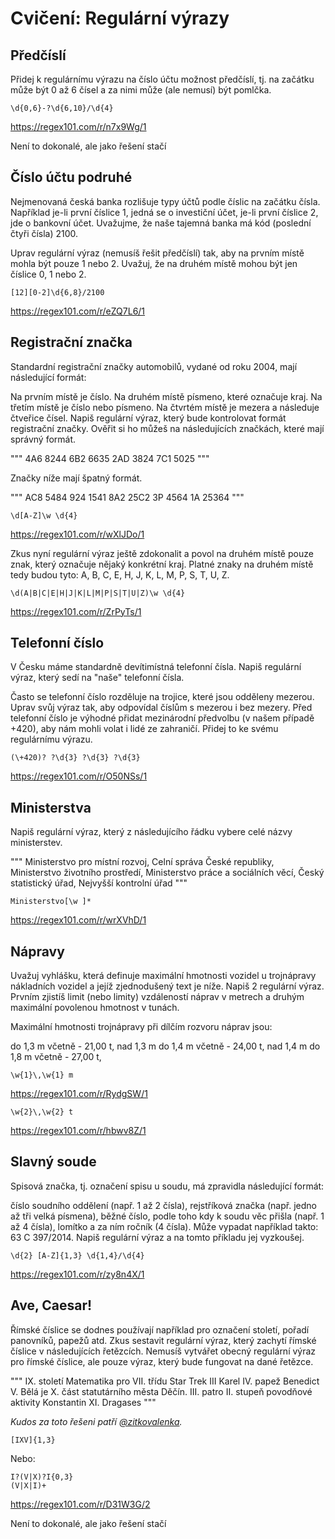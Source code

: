 # Cvičení: Regulární výrazy

## Předčíslí

Přidej k regulárnímu výrazu na číslo účtu možnost předčíslí, tj. na začátku může být 0 až 6 čísel a za nimi může (ale nemusí) být pomlčka.

```
\d{0,6}-?\d{6,10}/\d{4}
```
https://regex101.com/r/n7x9Wg/1

Není to dokonalé, ale jako řešení stačí


## Číslo účtu podruhé
Nejmenovaná česká banka rozlišuje typy účtů podle číslic na začátku čísla.
Například je-li první číslice 1, jedná se o investiční účet, je-li první číslice 2, jde o bankovní účet.
Uvažujme, že naše tajemná banka má kód (poslední čtyři čísla) 2100.

Uprav regulární výraz (nemusíš řešit předčíslí) tak, aby na prvním místě mohla být pouze 1 nebo 2.
Uvažuj, že na druhém místě mohou být jen číslice 0, 1 nebo 2.

```
[12][0-2]\d{6,8}/2100
```
https://regex101.com/r/eZQ7L6/1



## Registrační značka

Standardní registrační značky automobilů, vydané od roku 2004, mají následující formát:

Na prvním místě je číslo.
Na druhém místě písmeno, které označuje kraj.
Na třetím místě je číslo nebo písmeno.
Na čtvrtém místě je mezera a následuje čtveřice čísel.
Napiš regulární výraz, který bude kontrolovat formát registrační značky.
Ověřit si ho můžeš na následujících značkách, které mají správný formát.

"""
4A6 8244
6B2 6635
2AD 3824
7C1 5025
"""

Značky níže mají špatný formát.

"""
AC8 5484
924 1541
8A2 25C2
3P 4564
1A 25364
"""
```
\d[A-Z]\w \d{4}
```
https://regex101.com/r/wXlJDo/1


Zkus nyní regulární výraz ještě zdokonalit a povol na druhém místě pouze znak, který označuje nějaký konkrétní kraj.
Platné znaky na druhém místě tedy budou tyto: A, B, C, E, H, J, K, L, M, P, S, T, U, Z.

```
\d(A|B|C|E|H|J|K|L|M|P|S|T|U|Z)\w \d{4}
```
https://regex101.com/r/ZrPyTs/1


## Telefonní číslo

V Česku máme standardně devítimístná telefonní čísla. Napiš regulární výraz, který sedí na "naše" telefonní čísla.

Často se telefonní číslo rozděluje na trojice, které jsou odděleny mezerou.
Uprav svůj výraz tak, aby odpovídal číslům s mezerou i bez mezery.
Před telefonní číslo je výhodné přidat mezinárodní předvolbu (v našem případě +420), aby nám mohli volat i lidé ze zahraničí.
Přidej to ke svému regulárnímu výrazu.

```
(\+420)? ?\d{3} ?\d{3} ?\d{3}
```
https://regex101.com/r/O50NSs/1


## Ministerstva
Napiš regulární výraz, který z následujícího řádku vybere celé názvy ministerstev.

"""
Ministerstvo pro místní rozvoj, Celní správa České republiky, Ministerstvo životního prostředí, Ministerstvo práce a sociálních věcí, Český statistický úřad, Nejvyšší kontrolní úřad
"""

```
Ministerstvo[\w ]*
```
https://regex101.com/r/wrXVhD/1


## Nápravy

Uvažuj vyhlášku, která definuje maximální hmotnosti vozidel u trojnápravy nákladních vozidel a jejíž zjednodušený text je níže.
Napiš 2 regulární výraz. Prvním zjistíš limit (nebo limity) vzdáleností náprav v metrech a druhým maximální povolenou hmotnost v tunách.

Maximální hmotnosti trojnápravy při dílčím rozvoru náprav jsou:

do 1,3 m včetně - 21,00 t,
nad 1,3 m do 1,4 m včetně - 24,00 t,
nad 1,4 m do 1,8 m včetně - 27,00 t,

```
\w{1}\,\w{1} m
```
https://regex101.com/r/RydgSW/1
```
\w{2}\,\w{2} t
```
https://regex101.com/r/hbwv8Z/1


## Slavný soude

Spisová značka, tj. označení spisu u soudu, má zpravidla následující formát:

číslo soudního oddělení (např. 1 až 2 čísla),
rejstříková značka (např. jedno až tři velká písmena),
běžné číslo, podle toho kdy k soudu věc přišla (např. 1 až 4 čísla),
lomítko a za ním ročník (4 čísla).
Může vypadat například takto: 63 C 397/2014. Napiš regulární výraz a na tomto příkladu jej vyzkoušej.

```
\d{2} [A-Z]{1,3} \d{1,4}/\d{4}
```
https://regex101.com/r/zy8n4X/1


## Ave, Caesar!

Římské číslice se dodnes používají například pro označení století, pořadí panovníků, papežů atd. 
Zkus sestavit regulární výraz, který zachytí římské číslice v následujících řetězcích. 
Nemusíš vytvářet obecný regulární výraz pro římské číslice, ale pouze výraz, který bude fungovat na dané řetězce.

"""
IX. století
Matematika pro VII. třídu
Star Trek III
Karel IV.
papež Benedict V.
Bělá je X. část statutárního města Děčín.
III. patro
II. stupeň povodňové aktivity
Konstantin XI. Dragases
"""

_Kudos za toto řešeni patří [@zitkovalenka](https://github.com/zitkovalenka)._
```
[IXV]{1,3}
```

Nebo:
```
I?(V|X)?I{0,3}
(V|X|I)+
```
https://regex101.com/r/D31W3G/2

Není to dokonalé, ale jako řešení stačí


